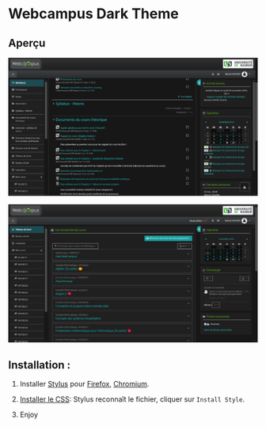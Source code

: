 # Webcampus Dark Theme

## Aperçu

![Vue d'un cours](assets/course1.png)

![Tableau de bord](assets/dashboard.png)

## Installation :

1. Installer [Stylus](https://add0n.com/stylus.html) pour [Firefox](https://addons.mozilla.org/en-US/firefox/addon/styl-us/), [Chromium](https://chrome.google.com/webstore/detail/stylus/clngdbkpkpeebahjckkjfobafhncgmne).

2. [Installer le CSS](https://raw.githubusercontent.com/martin-danhier/webcampus-dark-mode/master/dark_webcampus.user.css): Stylus reconnaît le fichier, cliquer sur `Install Style`.

3. Enjoy